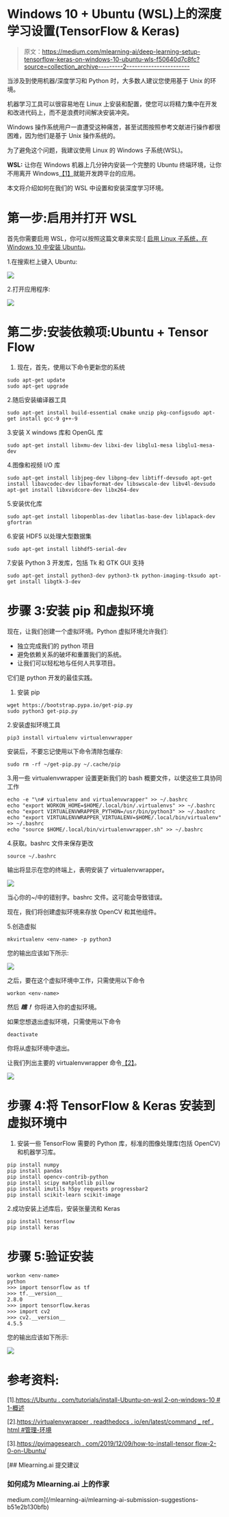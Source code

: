 # Windows 10 + Ubuntu (WSL)上的深度学习设置(TensorFlow & Keras)

> 原文：<https://medium.com/mlearning-ai/deep-learning-setup-tensorflow-keras-on-windows-10-ubuntu-wls-f50640d7c8fc?source=collection_archive---------2----------------------->

当涉及到使用机器/深度学习和 Python 时，大多数人建议您使用基于 Unix 的环境。

机器学习工具可以很容易地在 Linux 上安装和配置，使您可以将精力集中在开发和改进代码上，而不是浪费时间解决安装冲突。

Windows 操作系统用户一直遭受这种痛苦，甚至试图按照参考文献进行操作都很困难，因为他们是基于 Unix 操作系统的。

为了避免这个问题，我建议使用 Linux 的 Windows 子系统(WSL)。

**WSL:** 让你在 Windows 机器上几分钟内安装一个完整的 Ubuntu 终端环境，让你不用离开 Windows[【1】](https://ubuntu.com/tutorials/install-ubuntu-on-wsl2-on-windows-10#1-overview)就能开发跨平台的应用。

本文将介绍如何在我们的 WSL 中设置和安装深度学习环境。

# **第一步:启用并打开 WSL**

首先你需要启用 WSL，你可以按照这篇文章来实现:[ [启用 Linux 子系统，在 Windows 10 中安装 Ubuntu](https://www.ssl.com/how-to/enable-linux-subsystem-install-ubuntu-windows-10/)。

1.在搜索栏上键入 Ubuntu:

![](img/95ccd1067701f6a21855d514e598531b.png)

2.打开应用程序:

![](img/9befccbff85694374c2f44029688dc91.png)

# **第二步:安装依赖项:Ubuntu + Tensor Flow**

1.  现在，首先，使用以下命令更新您的系统

```
sudo apt-get update
sudo apt-get upgrade
```

2.随后安装编译器工具

```
sudo apt-get install build-essential cmake unzip pkg-configsudo apt-get install gcc-9 g++-9
```

3.安装 X windows 库和 OpenGL 库

```
sudo apt-get install libxmu-dev libxi-dev libglu1-mesa libglu1-mesa-dev
```

4.图像和视频 I/O 库

```
sudo apt-get install libjpeg-dev libpng-dev libtiff-devsudo apt-get install libavcodec-dev libavformat-dev libswscale-dev libv4l-devsudo apt-get install libxvidcore-dev libx264-dev
```

5.安装优化库

```
sudo apt-get install libopenblas-dev libatlas-base-dev liblapack-dev gfortran
```

6.安装 HDF5 以处理大型数据集

```
sudo apt-get install libhdf5-serial-dev
```

7.安装 Python 3 开发库，包括 Tk 和 GTK GUI 支持

```
sudo apt-get install python3-dev python3-tk python-imaging-tksudo apt-get install libgtk-3-dev
```

# 步骤 3:安装 pip 和虚拟环境

现在，让我们创建一个虚拟环境。Python 虚拟环境允许我们:

*   独立完成我们的 python 项目
*   避免依赖关系的破坏和重置我们的系统。
*   让我们可以轻松地与任何人共享项目。

它们是 python 开发的最佳实践。

1.  安装 pip

```
wget https://bootstrap.pypa.io/get-pip.py
sudo python3 get-pip.py
```

2.安装虚拟环境工具

```
pip3 install virtualenv virtualenvwrapper
```

安装后，不要忘记使用以下命令清除包缓存:

```
sudo rm -rf ~/get-pip.py ~/.cache/pip
```

3.用一些 virtualenvwrapper 设置更新我们的 bash 概要文件，以使这些工具协同工作

```
echo -e "\n# virtualenv and virtualenvwrapper" >> ~/.bashrc
echo "export WORKON_HOME=$HOME/.local/bin/.virtualenvs" >> ~/.bashrc
echo "export VIRTUALENVWRAPPER_PYTHON=/usr/bin/python3" >> ~/.bashrc
echo "export VIRTUALENVWRAPPER_VIRTUALENV=$HOME/.local/bin/virtualenv" >> ~/.bashrc
echo "source $HOME/.local/bin/virtualenvwrapper.sh" >> ~/.bashrc
```

4.获取。bashrc 文件来保存更改

```
source ~/.bashrc
```

输出将显示在您的终端上，表明安装了 virtualenvwrapper。

![](img/520c4c7ea8bf8da8eb7916f6591f532e.png)

当心你的~/中的错别字。bashrc 文件。这可能会导致错误。

现在，我们将创建虚拟环境来存放 OpenCV 和其他组件。

5.创造虚拟

```
mkvirtualenv <env-name> -p python3
```

您的输出应该如下所示:

![](img/b1442dc21731775c2eb43cb2d70eb1b1.png)

之后，要在这个虚拟环境中工作，只需使用以下命令

```
workon <env-name>
```

然后 ***瞧！*** 你将进入你的虚拟环境。

如果您想退出虚拟环境，只需使用以下命令

```
deactivate
```

你将从虚拟环境中退出。

让我们列出主要的 virtualenvwrapper 命令[【2】](https://virtualenvwrapper.readthedocs.io/en/latest/command_ref.html#managing-environments)。

![](img/fb020f9e605f44d2021a792d44827e16.png)

# 步骤 4:将 TensorFlow & Keras 安装到虚拟环境中

1.  安装一些 TensorFlow 需要的 Python 库，标准的图像处理库(包括 OpenCV)和机器学习库。

```
pip install numpy
pip install pandas
pip install opencv-contrib-python
pip install scipy matplotlib pillow
pip install imutils h5py requests progressbar2
pip install scikit-learn scikit-image
```

2.成功安装上述库后，安装张量流和 Keras

```
pip install tensorflow
pip install keras
```

# 步骤 5:验证安装

```
workon <env-name>
python
>>> import tensorflow as tf
>>> tf.__version__
2.8.0
>>> import tensorflow.keras
>>> import cv2
>>> cv2.__version__
4.5.5
```

您的输出应该如下所示:

![](img/4e392724abd11b04300672120881108a.png)

# 参考资料:

[1].[https://Ubuntu . com/tutorials/install-Ubuntu-on-wsl 2-on-windows-10 # 1-概述](https://ubuntu.com/tutorials/install-ubuntu-on-wsl2-on-windows-10#1-overview)

[2].[https://virtualenvwrapper . readthedocs . io/en/latest/command _ ref . html #管理-环境](https://virtualenvwrapper.readthedocs.io/en/latest/command_ref.html#managing-environments)

[3].[https://pyimagesearch . com/2019/12/09/how-to-install-tensor flow-2-0-on-Ubuntu/](https://pyimagesearch.com/2019/12/09/how-to-install-tensorflow-2-0-on-ubuntu/)

[](/mlearning-ai/mlearning-ai-submission-suggestions-b51e2b130bfb) [## Mlearning.ai 提交建议

### 如何成为 Mlearning.ai 上的作家

medium.com](/mlearning-ai/mlearning-ai-submission-suggestions-b51e2b130bfb)